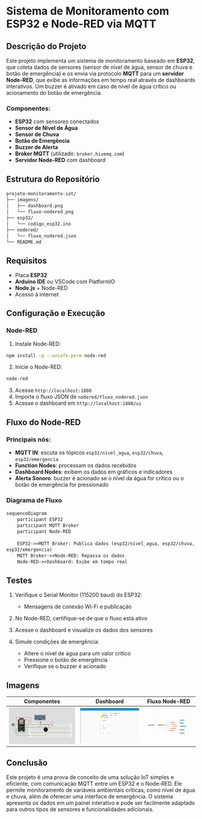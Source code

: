 # Sistema de Monitoramento com ESP32 e Node-RED via MQTT

## Descrição do Projeto

Este projeto implementa um sistema de monitoramento baseado em **ESP32**, que coleta dados de sensores (sensor de nível de água, sensor de chuva e botão de emergência) e os envia via protocolo **MQTT** para um **servidor Node-RED**, que exibe as informações em tempo real através de dashboards interativos. Um buzzer é ativado em caso de nível de água crítico ou acionamento do botão de emergência.

### Componentes:

* **ESP32** com sensores conectados
* **Sensor de Nível de Água**
* **Sensor de Chuva**
* **Botão de Emergência**
* **Buzzer de Alerta**
* **Broker MQTT** (utilizado: `broker.hivemq.com`)
* **Servidor Node-RED** com dashboard

## Estrutura do Repositório

```
projeto-monitoramento-iot/
├── imagens/
│   ├── dashboard.png
│   └── fluxo-nodered.png
├── esp32/
│   └── codigo_esp32.ino
├── nodered/
│   └── fluxo_nodered.json
└── README.md
```

## Requisitos

* Placa **ESP32**
* **Arduino IDE** ou VSCode com PlatformIO
* **Node.js** + Node-RED
* Acesso à internet

## Configuração e Execução

### Node-RED

1. Instale Node-RED:

```bash
npm install -g --unsafe-perm node-red
```

2. Inicie o Node-RED:

```bash
node-red
```

3. Acesse `http://localhost:1880`
4. Importe o fluxo JSON de `nodered/fluxo_nodered.json`
5. Acesse o dashboard em `http://localhost:1880/ui`

## Fluxo do Node-RED

### Principais nós:

* **MQTT IN**: escuta os tópicos `esp32/nivel_agua`, `esp32/chuva`, `esp32/emergencia`
* **Function Nodes**: processam os dados recebidos
* **Dashboard Nodes**: exibem os dados em gráficos e indicadores
* **Alerta Sonoro**: buzzer é acionado se o nível da água for crítico ou o botão de emergência for pressionado

### Diagrama de Fluxo

```mermaid
sequenceDiagram
    participant ESP32
    participant MQTT Broker
    participant Node-RED

    ESP32->>MQTT Broker: Publica dados (esp32/nivel_agua, esp32/chuva, esp32/emergencia)
    MQTT Broker->>Node-RED: Repassa os dados
    Node-RED->>Dashboard: Exibe em tempo real
```

## Testes

1. Verifique o Serial Monitor (115200 baud) do ESP32:

   * Mensagens de conexão Wi-Fi e publicação
2. No Node-RED, certifique-se de que o fluxo está ativo
3. Acesse o dashboard e visualize os dados dos sensores
4. Simule condições de emergência:

   * Altere o nível de água para um valor crítico
   * Pressione o botão de emergência
   * Verifique se o buzzer é acionado

## Imagens

| Componentes                       | Dashboard                           | Fluxo Node-RED                      |
|-----------------------------------| ----------------------------------- | ----------------------------------- |
| ![Componentes](imagens/esp32.png) | ![Dashboard](imagens/dashboard.png) | ![Fluxo](imagens/fluxo_nodered.png) |

## Conclusão

Este projeto é uma prova de conceito de uma solução IoT simples e eficiente, com comunicação MQTT entre um ESP32 e o Node-RED. Ele permite monitoramento de variáveis ambientais críticas, como nível de água e chuva, além de oferecer uma interface de emergência. O sistema apresenta os dados em um painel interativo e pode ser facilmente adaptado para outros tipos de sensores e funcionalidades adicionais.
